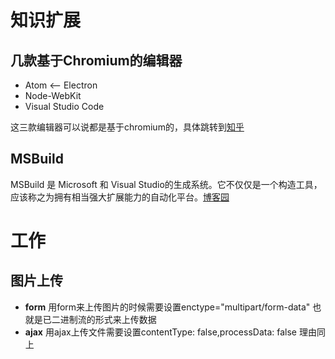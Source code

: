 # 知识扩展
## 几款基于Chromium的编辑器
* Atom <-- Electron
* Node-WebKit
* Visual Studio Code

这三款编辑器可以说都是基于chromium的，具体跳转到[知乎](https://www.zhihu.com/question/36292298/answer/160028010)

## MSBuild
MSBuild 是 Microsoft 和 Visual Studio的生成系统。它不仅仅是一个构造工具，应该称之为拥有相当强大扩展能力的自动化平台。[博客园](http://www.cnblogs.com/shanyou/p/3452938.html)

# 工作
## 图片上传
* **form** 用form来上传图片的时候需要设置enctype="multipart/form-data" 也就是已二进制流的形式来上传数据
* **ajax** 用ajax上传文件需要设置contentType: false,processData: false 理由同上
